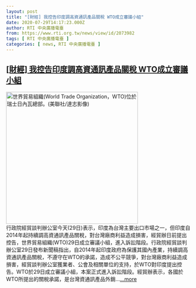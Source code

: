 ```yaml
---
layout: post
title: "[財經] 我控告印度調高資通訊產品關稅 WTO成立審議小組"
date: 2020-07-29T14:17:23.000Z
author: RTI 中央廣播電臺
from: https://www.rti.org.tw/news/view/id/2073982
tags: [ RTI 中央廣播電臺 ]
categories: [ news, RTI 中央廣播電臺 ]
---
```

<!--1596032243000-->
[[財經] 我控告印度調高資通訊產品關稅 WTO成立審議小組](https://www.rti.org.tw/news/view/id/2073982)
------

<div>
<img src="https://static.rti.org.tw/assets/thumbnails/2019/12/30/9c490010025c84ead83bed3b10011420.jpg" width="360" alt="世界貿易組織(World Trade Organization，WTO)位於瑞士日內瓦總部。(美聯社/達志影像)" title="世界貿易組織(World Trade Organization，WTO)位於瑞士日內瓦總部。(美聯社/達志影像)"><br>行政院經貿談判辦公室今天(29日)表示，印度為台灣主要出口市場之一，但印度自2014年起持續調高資通訊產品關稅，對台灣廠商利益造成損害，經貿辦日前提出控告，世界貿易組織(WTO)29日成立審議小組，進入訴訟階段。行政院經貿談判辦公室29日發布新聞稿指出，自2014年起印度政府為保護其國內產業，持續調高資通訊產品關稅，不遵守在WTO的承諾，造成不公平競爭，對台灣廠商利益造成損害，經貿談判辦公室獲業者、公會及相關單位的支持，於WTO對印度提出控告。WTO於29日成立審議小組，本案正式進入訴訟階段。經貿辦表示，各國於WTO所提出的關稅承諾，是台灣資通訊產品外銷...<a target="_blank" href="https://www.rti.org.tw/news/view/id/2073982">...more</a>
</div>

